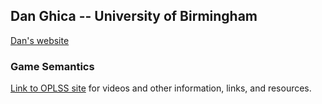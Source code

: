 ## Dan Ghica -- University of Birmingham

[Dan's website](http://www.cs.bham.ac.uk/~drg/)

### Game Semantics

[Link to OPLSS site](https://www.cs.uoregon.edu/research/summerschool/summer18/topics.php#Ghica) for videos and other information, links, and resources.
